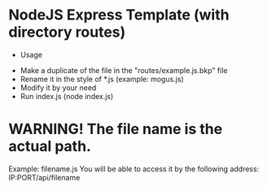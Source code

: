 # NodeJS Express Template (with directory routes)

* Usage
- Make a duplicate of the file in the "routes/example.js.bkp" file
- Rename it in the style of *.js (example: mogus.js)
- Modify it by your need
- Run index.js (node index.js)

# WARNING! The file name is the actual path.

Example:
filename.js
You will be able to access it by the following address:
IP:PORT/api/filename
